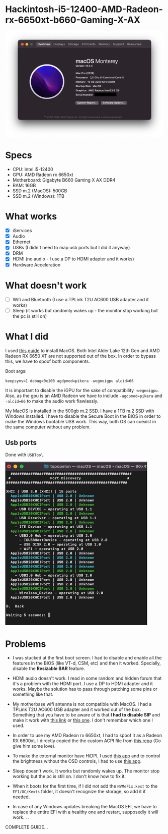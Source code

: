 # Hackintosh-i5-12400-AMD-Radeon-rx-6650xt-b660-Gaming-X-AX

![Hackintosh-i5-12400-AMD-Radeon-rx-6650xt-b660-Gaming-X-AX](images/specs.png)

# Specs

- CPU: Intel i5-12400
- GPU: AMD Radeon rx 6650xt
- Motherboard: Gigabyte B660 Gaming X AX DDR4
- RAM: 16GB
- SSD m.2 (MacOS): 500GB
- SSD m.2 (Windows): 1TB

# What works

- [x] iServices
- [x] Audio
- [x] Ethernet
- [x] USBs (I didn't need to map usb ports but I did it anyway)
- [x] DRM
- [x] HDMI (no audio - I use a DP to HDMI adapter and it works)
- [x] Hardware Acceleration

# What doesn't work

- [ ] Wifi and Bluetooth (I use a TPLink T2U AC600 USB adapter and it works)
- [ ] Sleep (it works but randomly wakes up - the monitor stop working but the pc is still on)

# What I did

I used [this guide](https://www.reddit.com/r/hackintosh/comments/sp1zgv/opencore_alder_lake_12thgen_intel_hackintosh/) to install MacOS. Both Intel Alder Lake 12th Gen and AMD Radeon RX 6650 XT are not supported out of the box. In order to bypass this, we have to spoof both components.

Boot args:

```
keepsyms=1 debug=0x100 agdpmod=pikera -wegnoigpu alcid=66
```

It is important to disable the iGPU for the sake of compatibility `-wegnoigpu`. Also, as the gpu is an AMD Radeon we have to include `-agdpmod=pikera` and `-alcid=66` to make the audio work flawlessly.

My MacOS is installed in the 500gb m.2 SSD. I have a 1TB m.2 SSD with Windows installed. I have to disable the Secure Boot in the BIOS in order to make the Windows bootable USB work. This way, both OS can coexist in the same computer without any problem.

## Usb ports

Done with `USBTool`.

![USBTool](images/ports.png)

# Problems

- I was stucked at the first boot screen. I had to disable and enable all the features in the BIOS (like VT-d, CSM, etc) and then it worked. Specially, disable the **Resizable BAR** feature.

- HDMI audio doesn't work. I read in some random and hidden forum that it's a problem with the HDMI port. I use a DP to HDMI adapter and it works. Maybe the solution has to pass through patching some pins or something like that.

- My motherbase wifi antenna is not compatible with MacOS. I had a TPLink T2U AC600 USB adapter and it worked out of the box. Something that you have to be aware of is that **I had to disable SIP** and make it work with [this link](https://github.com/chris1111/Wireless-USB-Adapter) or [this one](https://github.com/chris1111/D-LinkUtility-Package). I don't remember which one I used.

- In order to use my AMD Radeon rx 6650xt, I had to spoof it as a Radeon RX 6600xt. I directly copied the the custom ACPI file from [this repo](https://github.com/corot2a/Hackintosh-12700KF-B660M-MORTAR-6650XT/blob/main/EFI/OC/ACPI/SSDT-6650XT.aml) (Go give him some love).

- To make the external monitor have HiDPI, I used [this app](https://github.com/usr-sse2/RDM) and to control the brightness without the OSD controls, I had to use [this app](https://github.com/MonitorControl/MonitorControl).

- Sleep doesn't work. It works but randomly wakes up. The monitor stop working but the pc is still on. I don't know how to fix it.

- When it boots for the first time, if I did not add the `NVMeFix.kext` to the `EFI/OC/Kexts` folder, it doesn't recognize the storage, so add it if needed.

- In case of any Windows updates breaking the MacOS EFI, we have to replace the entire EFI with a healthy one and restart, supposedly it will work.
.
.

COMPLETE GUIDE...
